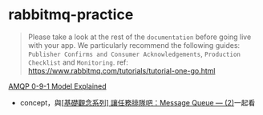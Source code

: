 # rabbitmq-practice


> Please take a look at the rest of the `documentation` before going live with your app. We particularly recommend the following guides: `Publisher Confirms and Consumer Acknowledgements`, `Production Checklist` and `Monitoring`.
> ref: https://www.rabbitmq.com/tutorials/tutorial-one-go.html

[AMQP 0-9-1 Model Explained](https://www.rabbitmq.com/tutorials/amqp-concepts.html)
- concept，與[[基礎觀念系列] 讓任務排隊吧：Message Queue — (2)](https://medium.com/starbugs/%E8%AE%93%E4%BB%BB%E5%8B%99%E6%8E%92%E9%9A%8A%E5%90%A7-message-queue-2-305165f0dcad)一起看

